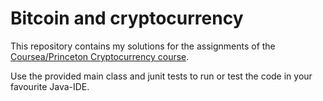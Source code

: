 # Bitcoin and cryptocurrency
This repository contains my solutions for the assignments of the [Coursea/Princeton Cryptocurrency course](https://www.coursera.org/learn/cryptocurrency).

Use the provided main class and junit tests to run or test the code in your favourite Java-IDE. 
